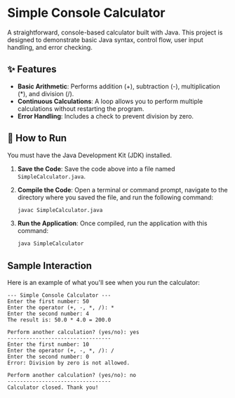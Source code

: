 # Simple Console Calculator

A straightforward, console-based calculator built with Java. This project is designed to demonstrate basic Java syntax, control flow, user input handling, and error checking.

## ✨ Features

* **Basic Arithmetic**: Performs addition (+), subtraction (-), multiplication (*), and division (/).
* **Continuous Calculations**: A loop allows you to perform multiple calculations without restarting the program.
* **Error Handling**: Includes a check to prevent division by zero.

## 🚀 How to Run

You must have the Java Development Kit (JDK) installed.

1.  **Save the Code**: Save the code above into a file named `SimpleCalculator.java`.

2.  **Compile the Code**: Open a terminal or command prompt, navigate to the directory where you saved the file, and run the following command:
    ```sh
    javac SimpleCalculator.java
    ```

3.  **Run the Application**: Once compiled, run the application with this command:
    ```sh
    java SimpleCalculator
    ```

## Sample Interaction

Here is an example of what you'll see when you run the calculator:

```
--- Simple Console Calculator ---
Enter the first number: 50
Enter the operator (+, -, *, /): *
Enter the second number: 4
The result is: 50.0 * 4.0 = 200.0

Perform another calculation? (yes/no): yes
---------------------------------
Enter the first number: 10
Enter the operator (+, -, *, /): /
Enter the second number: 0
Error: Division by zero is not allowed.

Perform another calculation? (yes/no): no
---------------------------------
Calculator closed. Thank you!
```
